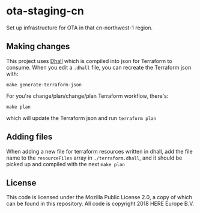 # ota-staging-cn

Set up infrastructure for OTA in that cn-northwest-1 region.

## Making changes

This project uses [Dhall](https://github.com/dhall-lang/dhall-lang) which is compiled into json for Terraform to consume. When you edit a `.dhall` file, you can recreate the Terraform json with:

```
make generate-terraform-json
```

For you're change/plan/change/plan Terraform workflow, there's:

```
make plan
```

which will update the Terraform json and run `terraform plan`

## Adding files

When adding a new file for terraform resources written in dhall, add the file name to the `resourceFiles` array in `./terraform.dhall`, and it should be picked up and compiled with the next `make plan`

## License

This code is licensed under the Mozilla Public License 2.0, a copy of which can be found in this repository. All code is copyright 2018 HERE Europe B.V.

